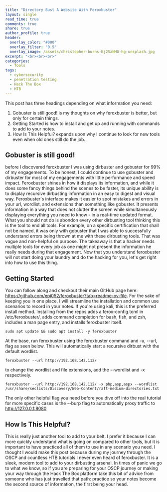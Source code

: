 ```yaml
---
title: "Directory Bust A Website With Feroxbuster"
layout: single
read_time: true
comments: true
share: true
author_profile: true
header:
  overlay_color: "#000"
  overlay_filter: "0.5"
  overlay_image: /assets/christopher-burns-Kj2SaNHG-hg-unsplash.jpg
excerpt: "<br><br><br>"
categories:
  - Tools
tags:
  - cybersecurity
  - penetration testing
  - Hack The Box
  - HTB
---
```


This post has three headings depending on what information you need:
1. Gobuster is still good! is my thoughts on why feroxbuster is better, but only for certain things.
2. Getting Started is how to install and get up and running with commands to add to your notes.
3. How Is This Helpful? expands upon why I continue to look for new tools even when old ones still do the job.

## Gobuster is still good!

before I discovered feroxbuster I was using dirbuster and gobuster for 99% of my engagements. To be honest, I could continue to use gobuster and dirbuster for most of my engagements with little performance and speed impact. Feroxbuster shines in how it displays its information, and while it does some fancy things behind the scenes to be faster, its unique ability is to display recursive dirbusting information in an easy to digest and visual way. Feroxbuster's interface makes it easier to spot mistakes and errors in your url, wordlist, and extensions than something like gobuster. It presents information in a way that does not clutter the screen while simultaneously displaying everything you need to know - in a real-time updated format. What you should not do is abondon every other dirbusting tool thinking this is the tool to end all tools. For example, on a specific certification that shall not be named, it was only with gobuster that I was able to successfully understand errors being thrown at me with these dirbusting tools. That was vague and non-helpful on purpose. The takeaway is that a hacker needs multiple tools for every job as one might not present the information he really needs during that engagement. Now that you understand feroxbuster will not start doing your laundry and do the hacking for you, let's get right into how to use this thing.

## Getting Started

You can follow along and checkout their main GitHub page here: https://github.com/epi052/feroxbuster?tab=readme-ov-file. For the sake of keeping you in one place, I will streamline the installation and common use scenarios to record in your notes. If you're using kali, this is the preferred install method. Installing from the repos adds a ferox-config.toml in /etc/feroxbuster/, adds command completion for bash, fish, and zsh, includes a man page entry, and installs feroxbuster itself.

```
sudo apt update && sudo apt install -y feroxbuster
```
At the base, run feroxbuster using the feroxbuster command and -u, --url, flag as seen below. This will automatically start a recursive dirbust with the default wordlist.

```
feroxbuster --url http://192.168.142.112/
```

to change the wordlist and file extensions, add the --wordlist and -x respectively.

```
feroxbuster --url http://192.168.142.112/ -x php,asp,aspx --wordlist /usr/share/seclists/Discovery/Web-Content/raft-medium-directories.txt
```

The only other helpful flag you need before you dive off into the real tutorial for more specific cases is the --burp flag to automatically proxy traffic to http://127.0.0.1:8080

## How Is This Helpful?
This is really just another tool to add to your belt. I prefer it because I can more quickly understand what is going on compared to other tools, but it is important to have practiced all of them to use in any scenario you need. I thought I would make this post because during my journey through the OSCP and countless HTB tutorials I never even heard of feroxbuster. It is a sleek, modern tool to add to your dirbusting arsenal. In times of panic we go to what we know, so if you are preparing for your OSCP journey or making your way through the Hack The Box platform take this bit of advice from someone who has just travelled that path: practice so your notes become the second source of information, the first being your head.
